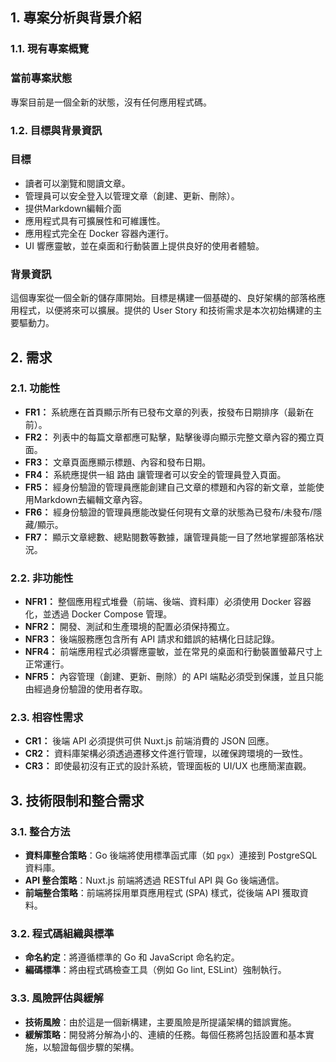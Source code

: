 ## **1. 專案分析與背景介紹**

### **1.1. 現有專案概覽**

### **當前專案狀態**

專案目前是一個全新的狀態，沒有任何應用程式碼。

### **1.2. 目標與背景資訊**

### **目標**

- 讀者可以瀏覽和閱讀文章。
- 管理員可以安全登入以管理文章（創建、更新、刪除）。
- 提供Markdown編輯介面
- 應用程式具有可擴展性和可維護性。
- 應用程式完全在 Docker 容器內運行。
- UI 響應靈敏，並在桌面和行動裝置上提供良好的使用者體驗。

### **背景資訊**

這個專案從一個全新的儲存庫開始。目標是構建一個基礎的、良好架構的部落格應用程式，以便將來可以擴展。提供的 User Story 和技術需求是本次初始構建的主要驅動力。

## **2. 需求**

### **2.1. 功能性**

- **FR1：** 系統應在首頁顯示所有已發布文章的列表，按發布日期排序（最新在前）。
- **FR2：** 列表中的每篇文章都應可點擊，點擊後導向顯示完整文章內容的獨立頁面。
- **FR3：** 文章頁面應顯示標題、內容和發布日期。
- **FR4：** 系統應提供一組 路由 讓管理者可以安全的管理員登入頁面。
- **FR5：** 經身份驗證的管理員應能創建自己文章的標題和內容的新文章，並能使用Markdown去編輯文章內容。
- **FR6：** 經身份驗證的管理員應能改變任何現有文章的狀態為已發布/未發布/隱藏/顯示。
- **FR7：** 顯示文章總數、總點閱數等數據，讓管理員能一目了然地掌握部落格狀況。

### **2.2. 非功能性**

- **NFR1：** 整個應用程式堆疊（前端、後端、資料庫）必須使用 Docker 容器化，並透過 Docker Compose 管理。
- **NFR2：** 開發、測試和生產環境的配置必須保持獨立。
- **NFR3：** 後端服務應包含所有 API 請求和錯誤的結構化日誌記錄。
- **NFR4：** 前端應用程式必須響應靈敏，並在常見的桌面和行動裝置螢幕尺寸上正常運行。
- **NFR5：** 內容管理（創建、更新、刪除）的 API 端點必須受到保護，並且只能由經過身份驗證的使用者存取。

### **2.3. 相容性需求**

- **CR1：** 後端 API 必須提供可供 Nuxt.js 前端消費的 JSON 回應。
- **CR2：** 資料庫架構必須透過遷移文件進行管理，以確保跨環境的一致性。
- **CR3：** 即使最初沒有正式的設計系統，管理面板的 UI/UX 也應簡潔直觀。


## **3. 技術限制和整合需求**

### **3.1. 整合方法**

- **資料庫整合策略**：Go 後端將使用標準函式庫（如 `pgx`）連接到 PostgreSQL 資料庫。
- **API 整合策略**：Nuxt.js 前端將透過 RESTful API 與 Go 後端通信。
- **前端整合策略**：前端將採用單頁應用程式 (SPA) 樣式，從後端 API 獲取資料。

### **3.2. 程式碼組織與標準**
- **命名約定**：將遵循標準的 Go 和 JavaScript 命名約定。
- **編碼標準**：將由程式碼檢查工具（例如 Go lint, ESLint）強制執行。

### **3.3. 風險評估與緩解**

- **技術風險**：由於這是一個新構建，主要風險是所提議架構的錯誤實施。
- **緩解策略**：開發將分解為小的、連續的任務。每個任務將包括設置和基本實施，以驗證每個步驟的架構。